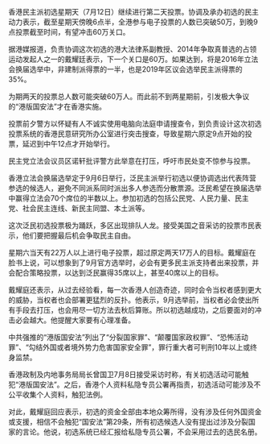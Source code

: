 

香港民主派初选星期天（7月12日）继续进行第二天投票。协调及承办初选的民主动力表示，截至星期天傍晚6点半，全港参与电子投票的人数已突破50万，到晚9点投票截至时间，有望冲击60万关口。

据港媒报道，负责协调这次初选的港大法律系副教授、2014年争取真普选的占领运动发起人之一的戴耀廷表示，下一个关口是60万。如果达到，将是2016年立法会换届选举中，非建制派得票的一半，也是2019年区议会选举民主派得票的35%。

为期两天的投票总人数可能突破60万人。而此前不到两星期前，引发极大争议的“港版国安法”才在香港实施。

投票前夕警方以怀疑有人不诚实使用电脑向法庭申请搜查令，到负责设计这次初选投票系统的香港民意研究所办公室进行突击搜查，导致星期六原定9点开始的投票，延迟到中午12点才开始举行。

民主党立法会议员区诺轩批评警方此举意在打压，呼吁市民处变不惊参与投票。

香港立法会换届选举定于9月6日举行，泛民主派举行初选以便协调选出代表阵营参选的候选人，避免不同派系同时派出多人参选而分散票源。泛民希望在换届选举中赢得立法会70个席位的半数以上。参加初选的包括公民党、人民力量、民主党、社会民主连线、新民主同盟、本土派等。

这次泛民初选投票极为踊跃，多区出现排队人龙。接受美国之音采访的投票市民表示，他们要把握最后机会争取民主自由。

星期六当天有22万人以上进行电子投票，超过原定两天17万人的目标。戴耀庭在脸书上说，可以想象到了9月官方选举时，必会有更多民主派支持者出来投票，并会配合策略投票，以达到泛民赢得35席以上，甚至40席以上的目标。

戴耀庭还表示，从过去经验看，每一次香港人创造奇迹，同时会令当权者感到更大的威胁，当权者也会部署更猛烈的反扑。他表示，9月选举前，当权者必会使出所有手段去打压，也会用尽一切方法去秋后算账。所以初选越成功，之后要面对的冲击必会越大。他提醒大家要有心理准备。

中共强推的“港版国安法”列出了“分裂国家罪”、“颠覆国家政权罪”、“恐怖活动罪”、“勾结外国或者境外势力危害国家安全罪”，罪行重大者可判刑10年以上或终身监禁。

香港政制及内地事务局局长曾国卫7月8日接受采访时称，有关初选活动可能触犯“港版国安法”。之后，香港个人资料私隐专员公署再指责，初选活动可能涉及不公平收集个人资料，触犯法例。

对此，戴耀庭回应表示，初选的资金全部由本地众筹所得，没有涉及任何外国资金或支援，相信不会触犯“国安法”第29条，所有初选候选人没有提出过涉及分裂国家的言论。他说，初选系统已经汇报给私隐专员公署，不会采用过去的选民名册。 
